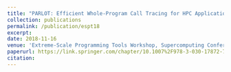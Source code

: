 ```yaml
---
title: "PARLOT: Efficient Whole-Program Call Tracing for HPC Applications"
collection: publications
permalink: /publication/espt18
excerpt:
date: 2018-11-16
venue: 'Extreme-Scale Programming Tools Workshop, Supercomputing Conference, Dallas, Texas, November 2018'
paperurl: https://link.springer.com/chapter/10.1007%2F978-3-030-17872-7_10
citation:
---
```

